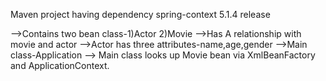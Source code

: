 Maven project having dependency spring-context 5.1.4 release

-->Contains two bean class-1)Actor
                        2)Movie
-->Has A relationship with movie and actor
-->Actor has three attributes-name,age,gender
-->Main class-Application
--> Main class looks up Movie bean via XmlBeanFactory and ApplicationContext. 
